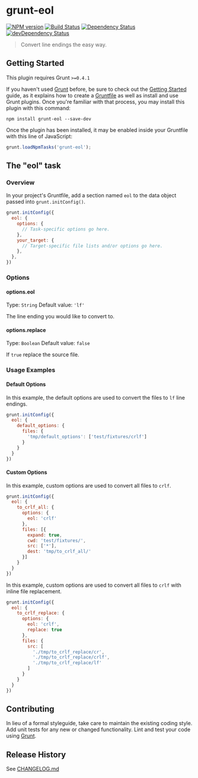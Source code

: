 # grunt-eol

[![NPM version](https://badge.fury.io/js/grunt-eol.png)](http://badge.fury.io/js/grunt-eol) [![Build Status](https://travis-ci.org/psyrendust/grunt-eol.png?branch=master)](https://travis-ci.org/psyrendust/grunt-eol)
[![Dependency Status](https://david-dm.org/psyrendust/grunt-eol.svg)](https://david-dm.org/psyrendust/grunt-eol) [![devDependency Status](https://david-dm.org/psyrendust/grunt-eol/dev-status.svg)](https://david-dm.org/psyrendust/grunt-eol#info=devDependencies)

> Convert line endings the easy way.

## Getting Started
This plugin requires Grunt `>=0.4.1`

If you haven't used [Grunt](http://gruntjs.com/) before, be sure to check out the [Getting Started](http://gruntjs.com/getting-started) guide, as it explains how to create a [Gruntfile](http://gruntjs.com/sample-gruntfile) as well as install and use Grunt plugins. Once you're familiar with that process, you may install this plugin with this command:

```shell
npm install grunt-eol --save-dev
```

Once the plugin has been installed, it may be enabled inside your Gruntfile with this line of JavaScript:

```js
grunt.loadNpmTasks('grunt-eol');
```

## The "eol" task

### Overview
In your project's Gruntfile, add a section named `eol` to the data object passed into `grunt.initConfig()`.

```js
grunt.initConfig({
  eol: {
    options: {
      // Task-specific options go here.
    },
    your_target: {
      // Target-specific file lists and/or options go here.
    },
  },
})
```

### Options

#### options.eol
Type: `String`
Default value: `'lf'`

The line ending you would like to convert to.

#### options.replace
Type: `Boolean`
Default value: `false`

If `true` replace the source file.

### Usage Examples

#### Default Options
In this example, the default options are used to convert the files to `lf` line endings.

```js
grunt.initConfig({
  eol: {
    default_options: {
      files: {
        'tmp/default_options': ['test/fixtures/crlf']
      }
    }
  }
})
```

#### Custom Options
In this example, custom options are used to convert all files to `crlf`.

```js
grunt.initConfig({
  eol: {
    to_crlf_all: {
      options: {
        eol: 'crlf'
      },
      files: [{
        expand: true,
        cwd: 'test/fixtures/',
        src: ['*'],
        dest: 'tmp/to_crlf_all/'
      }]
    }
  }
})
```

In this example, custom options are used to convert all files to `crlf` with inline file replacement.

```js
grunt.initConfig({
  eol: {
    to_crlf_replace: {
      options: {
        eol: 'crlf',
        replace: true
      },
      files: {
        src: [
          './tmp/to_crlf_replace/cr',
          './tmp/to_crlf_replace/crlf',
          './tmp/to_crlf_replace/lf'
        ]
      }
    }
  }
})
```

## Contributing
In lieu of a formal styleguide, take care to maintain the existing coding style. Add unit tests for any new or changed functionality. Lint and test your code using [Grunt](http://gruntjs.com/).

## Release History
See [CHANGELOG.md](https://github.com/psyrendust/grunt-eol/blob/master/CHANGELOG.md)
